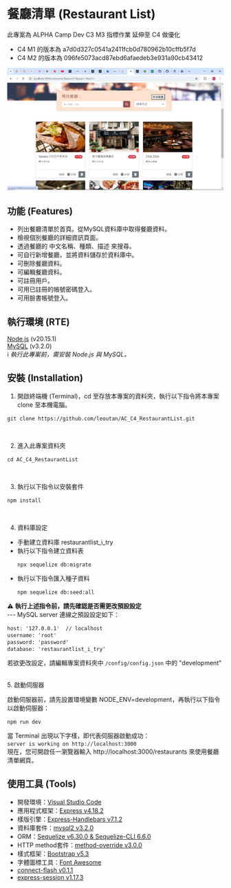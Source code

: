 # 餐廳清單 (Restaurant List)
此專案為 ALPHA Camp Dev C3 M3 指標作業 延伸至 C4 做優化
- C4 M1 的版本為 a7d0d327c0541a2411fcb0d780962b10cffb5f7d
- C4 M2 的版本為 096fe5073acd87ebd6afaedeb3e931a90cb43412

![image](https://github.com/leoutan/AC_C4_RestaurantList/blob/main/%E9%A4%90%E5%BB%B3%E6%B8%85%E5%96%AE%E6%88%AA%E5%9C%96_2.jpg)

## 功能 (Features)
- 列出餐廳清單於首頁。從MySQL資料庫中取得餐廳資料。
- 檢視個別餐廳的詳細資訊頁面。
- 透過餐廳的 中文名稱、種類、描述 來搜尋。
- 可自行新增餐廳，並將資料儲存於資料庫中。
- 可刪除餐廳資料。
- 可編輯餐廳資料。
- 可註冊用戶。
- 可用已註冊的帳號密碼登入。
- 可用臉書帳號登入。

## 執行環境 (RTE)
[Node.js](https://nodejs.org/) (v20.15.1)  
[MySQL](https://dev.mysql.com/downloads/mysql/) (v3.2.0)  
ℹ️ *執行此專案前，需安裝 Node.js 與 MySQL。*

## 安裝 (Installation)
1. 開啟終端機 (Terminal)，cd 至存放本專案的資料夾，執行以下指令將本專案 clone 至本機電腦。

```
git clone https://github.com/leoutan/AC_C4_RestaurantList.git
```
<br>

2. 進入此專案資料夾

```
cd AC_C4_RestaurantList
```
<br>

3. 執行以下指令以安裝套件

```
npm install
```
<br>

4. 資料庫設定
  - 手動建立資料庫 restaurantlist_i_try<br>
  - 執行以下指令建立資料表
    ```
    npx sequelize db:migrate
    ```
  - 執行以下指令匯入種子資料
    ```
    npm sequelize db:seed:all
    ```
<!--執行以下指令以快速建立資料庫、資料表，以及匯入種子資料：

```
npm run setup-db
```-->
⚠️ **執行上述指令前，請先確認是否需更改預設設定**  
--- MySQL server 連線之預設設定如下：
```
host: '127.0.0.1'  // localhost
username: 'root'
password: 'password'
database: 'restaurantlist_i_try'
```
若欲更改設定，請編輯專案資料夾中 `/config/config.json` 中的 "development"  
  
<!--您也可以透過以下指令分別執行資料庫建立、資料表建立、匯入種子資料：
```
npm run db:create
```
```
npm run db:migrate
```
```
npm run db:seed
```-->
<!--
5. 環境變數設定

請參照根目錄下的 `.env.example` 檔，於根目錄下新增 `.env` 檔並進行相關設定：
```
SESSION_SECRET= 【 請自行設定 】
FACEBOOK_CLIENT_ID= 【 請自行設定 】
FACEBOOK_CLIENT_SECRET= 【 請自行設定 】

FACEBOOK_CALLBACK_URL=http://localhost:3000/oauth2/redirect/facebook
```
請自行設定 SESSION_SECRET、FACEBOOK_CLIENT_ID、FACEBOOK_CLIENT_SECRET。  
（若無 Facebook Client Id / secret，請先取得，否則無法使用 Facebook 登入）  
FACEBOOK_CALLBACK_URL 建議依照  `.env.example` 預設值設定即可，若欲更改，需同步修改登入/登出路由 `./routes/login-logout.js` 中的路由設定：
```
router.get('/oauth2/redirect/facebook', passport.authenticate('facebook', {
  successRedirect: '/restaurants',
  failureRedirect: '/login',
  failureFlash: true
}))
```
此處的 '/oauth2/redirect/facebook' 需與 FACEBOOK_CALLBACK_URL 之設定同步。-->
<br>
5. 啟動伺服器

啟動伺服器前，請先設置環境變數 NODE_ENV=development，再執行以下指令以啟動伺服器：

```
npm run dev
```


當 Terminal 出現以下字樣，即代表伺服器啟動成功：  
`server is working on http://localhost:3000`  
現在，您可開啟任一瀏覽器輸入 http://localhost:3000/restaurants 來使用餐廳清單網頁。  
<!--
種子資料提供以下兩組帳號密碼可使用：
- 帳號：user1@example.com / 密碼：12345678
- 帳號：user2@example.com / 密碼：12345678
-->

## 使用工具 (Tools)
- 開發環境：[Visual Studio Code](https://visualstudio.microsoft.com/zh-hant/)
- 應用程式框架：[Express v4.18.2](https://www.npmjs.com/package/express)
- 樣版引擎：[Express-Handlebars v7.1.2](https://www.npmjs.com/package/express-handlebars)
- 資料庫套件：[mysql2 v3.2.0](https://www.npmjs.com/package/mysql2)
- ORM：[Sequelize v6.30.0 & Sequelize-CLI 6.6.0](https://sequelize.org/)
- HTTP method套件：[method-override v3.0.0](https://www.npmjs.com/package/method-override)
- 樣式框架：[Bootstrap v5.3](https://getbootstrap.com/docs/5.3/getting-started/download/)
- 字體圖標工具：[Font Awesome](https://fontawesome.com/)
- [connect-flash v0.1.1](https://www.npmjs.com/package/connect-flash)
- [express-session v1.17.3](https://www.npmjs.com/package/express-session)
<!--
- [dotenv v16.0.3](https://www.npmjs.com/package/dotenv)
- [bcryptjs v2.4.3](https://www.npmjs.com/package/bcryptjs)
- [passport v0.6.0](https://www.npmjs.com/package/passport)
- [passport-local v3.0.0](https://www.npmjs.com/package/passport-local)
- [passport-facebook v1.0.0](https://www.npmjs.com/package/passport-facebook)


## 開發者 (Contributor)
[Letitia Chiu](https://github.com/letitia-chiu)
-->
